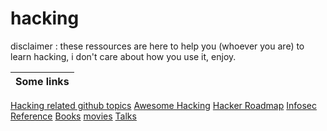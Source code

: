 # hacking

disclaimer : these ressources are here to help you (whoever you are) to learn hacking, i don't care about how you use it, enjoy.

Some links|
----------|
[Hacking related github topics](https://github.com/topics/hacking)
[Awesome Hacking](https://github.com/Hack-with-Github/Awesome-Hacking)
[Hacker Roadmap](https://github.com/sundowndev/hacker-roadmap)
[Infosec Reference](https://github.com/rmusser01/Infosec_Reference)
[Books](https://github.com/yeahhub/Hacking-Security-Ebooks)
[movies](https://github.com/k4m4/movies-for-hackers)
[Talks](https://github.com/rmusser01/Infosec_Reference)

